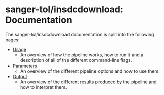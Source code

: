 # sanger-tol/insdcdownload: Documentation

The sanger-tol/insdcdownload documentation is split into the following pages:

- [Usage](usage.md)
  - An overview of how the pipeline works, how to run it and a description of all of the different command-line flags.
- [Parameters](parameters.md)
  - An overview of the different pipeline options and how to use them.
- [Output](output.md)
  - An overview of the different results produced by the pipeline and how to interpret them.
